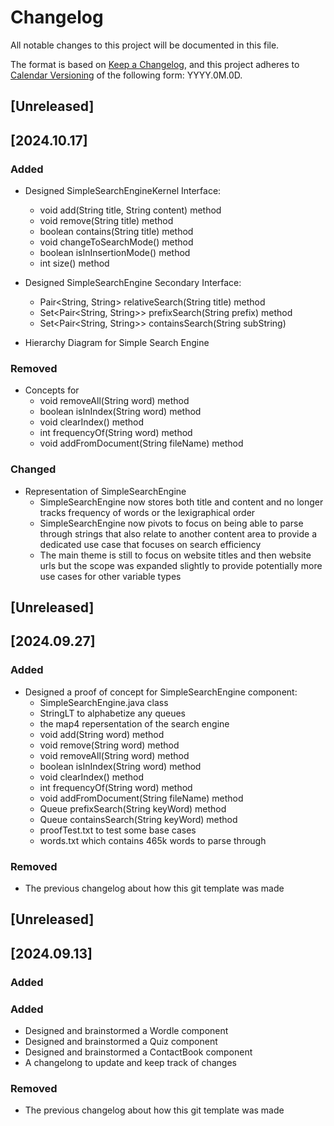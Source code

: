 # Changelog

All notable changes to this project will be documented in this file.

The format is based on [Keep a Changelog](https://keepachangelog.com/en/1.1.0/),
and this project adheres to [Calendar Versioning](https://calver.org/) of
the following form: YYYY.0M.0D.

## [Unreleased]

## [2024.10.17]

### Added

- Designed SimpleSearchEngineKernel Interface:
  - void add(String title, String content) method
  - void remove(String title) method
  - boolean contains(String title) method
  - void changeToSearchMode() method
  - boolean isInInsertionMode() method
  - int size() method

- Designed SimpleSearchEngine Secondary Interface:
  - Pair<String, String> relativeSearch(String title) method
  - Set<Pair<String, String>> prefixSearch(String prefix) method
  - Set<Pair<String, String>> containsSearch(String subString)

- Hierarchy Diagram for Simple Search Engine

### Removed

- Concepts for
  - void removeAll(String word) method
  - boolean isInIndex(String word) method
  - void clearIndex() method
  - int frequencyOf(String word) method
  - void addFromDocument(String fileName) method

### Changed

- Representation of SimpleSearchEngine
  - SimpleSearchEngine now stores both title and content and no longer tracks
  frequency of words or the lexigraphical order
  - SimpleSearchEngine now pivots to focus on being able to parse through strings
  that also relate to another content area to provide a dedicated use case that
  focuses on search efficiency
  - The main theme is still to focus on website titles and then website urls
  but the scope was expanded slightly to provide potentially more use cases for
  other variable types

## [Unreleased]

## [2024.09.27]

### Added

- Designed a proof of concept for SimpleSearchEngine component:
  - SimpleSearchEngine.java class
  - StringLT to alphabetize any queues
  - the map4 repersentation of the search engine
  - void add(String word) method
  - void remove(String word) method
  - void removeAll(String word) method
  - boolean isInIndex(String word) method
  - void clearIndex() method
  - int frequencyOf(String word) method
  - void addFromDocument(String fileName) method
  - Queue<String> prefixSearch(String keyWord) method
  - Queue<String> containsSearch(String keyWord) method
  - proofTest.txt to test some base cases
  - words.txt which contains 465k words to parse through

### Removed

- The previous changelog about how this git template was made

## [Unreleased]

## [2024.09.13]

### Added

### Added

- Designed and brainstormed a Wordle component
- Designed and brainstormed a Quiz component
- Designed and brainstormed a ContactBook component
- A changelong to update and keep track of changes

### Removed

- The previous changelog about how this git template was made
